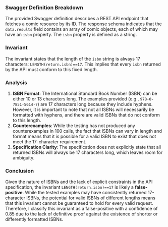 ### Swagger Definition Breakdown
The provided Swagger definition describes a REST API endpoint that fetches a comic resource by its ID. The response schema indicates that the `data.results` field contains an array of comic objects, each of which may have an `isbn` property. The `isbn` property is defined as a string. 

### Invariant
The invariant states that the length of the `isbn` string is always 17 characters: `LENGTH(return.isbn)==17`. This implies that every `isbn` returned by the API must conform to this fixed length. 

### Analysis
1. **ISBN Format**: The International Standard Book Number (ISBN) can be either 10 or 13 characters long. The examples provided (e.g., `978-0-7851-5614-7`) are 17 characters long because they include hyphens. However, it is important to note that not all ISBNs will necessarily be formatted with hyphens, and there are valid ISBNs that do not conform to this length. 
2. **Counterexamples**: While the testing has not produced any counterexamples in 100 calls, the fact that ISBNs can vary in length and format means that it is possible for a valid ISBN to exist that does not meet the 17-character requirement. 
3. **Specification Clarity**: The specification does not explicitly state that all returned ISBNs will always be 17 characters long, which leaves room for ambiguity. 

### Conclusion
Given the nature of ISBNs and the lack of explicit constraints in the API specification, the invariant `LENGTH(return.isbn)==17` is likely a **false-positive**. While the tested examples may have consistently returned 17-character ISBNs, the potential for valid ISBNs of different lengths means that this invariant cannot be guaranteed to hold for every valid request. Therefore, I classify this invariant as a false-positive with a confidence of 0.85 due to the lack of definitive proof against the existence of shorter or differently formatted ISBNs.
